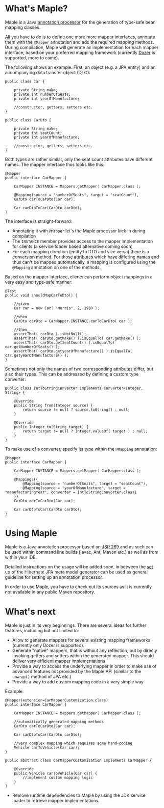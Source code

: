 # What's Maple?

Maple is a Java [annotation processor](http://docs.oracle.com/javase/6/docs/technotes/guides/apt/index.html) for the generation of type-safe bean mapping classes.

All you have to do is to define one more more mapper interfaces, annotate them with the `@Mapper` annotation and add the required mapping methods. During compilation, Maple will generate an implementation for each mapper interface, based on your preferred mapping framework (currently [Dozer](http://dozer.sourceforge.net/) is supported, more to come).

The following shows an example. First, an object (e.g. a JPA entity) and an accompanying data transfer object (DTO):

	public class Car {

		private String make;
		private int numberOfSeats;
		private int yearOfManufacture;
		
		//constructor, getters, setters etc.
	}
	
	public class CarDto {

		private String make;
		private int seatCount;
		private int yearOfManufacture;

		//constructor, getters, setters etc.
	}
	
Both types are rather similar, only the seat count attributes have different names. The mapper interface thus looks like this:

	@Mapper
	public interface CarMapper {

		CarMapper INSTANCE = Mappers.getMapper( CarMapper.class );

		@Mapping(source = "numberOfSeats", target = "seatCount"),
		CarDto carToCarDto(Car car);

		Car carDtoToCar(CarDto carDto);
	}
	
The interface is straight-forward: 

* Annotating it with `@Mapper` let's the Maple processor kick in during compilation
* The `INSTANCE` member provides access to the mapper implementation for clients (a service loader based alternative coming soon)
* For each mapping direction (entity to DTO and vice versa) there is a conversion method. For those attributes which have differing names and thus can't be mapped automatically, a mapping is configured using the `@Mapping` annotation on one of the methods.

Based on the mapper interface, clients can perform object mappings in a very easy and type-safe manner:

	@Test
	public void shouldMapCarToDto() {

		//given
		Car car = new Car( "Morris", 2, 1980 );

		//when
		CarDto carDto = CarMapper.INSTANCE.carToCarDto( car );

		//then
		assertThat( carDto ).isNotNull();
		assertThat( carDto.getMake() ).isEqualTo( car.getMake() );
		assertThat( carDto.getSeatCount() ).isEqualTo( car.getNumberOfSeats() );
		assertThat( carDto.getyearOfManufacture() ).isEqualTo( car.getyearOfManufacture() );
	}
		
Sometimes not only the names of two corresponding attributes differ, but also their types. This can be addressed by defining a custom type converter:

	public class IntToStringConverter implements Converter<Integer, String> {

		@Override
		public String from(Integer source) {
			return source != null ? source.toString() : null;
		}

		@Override
		public Integer to(String target) {
			return target != null ? Integer.valueOf( target ) : null;
		}
	}
	
To make use of a converter, specify its type within the `@Mapping` annotation:

	@Mapper
	public interface CarMapper {

		CarMapper INSTANCE = Mappers.getMapper( CarMapper.class );

		@Mappings({
			@Mapping(source = "numberOfSeats", target = "seatCount"),
			@Mapping(source = "yearOfManufacture", target = "manufacturingYear", converter = IntToStringConverter.class)
		})
		CarDto carToCarDto(Car car);

		Car carDtoToCar(CarDto carDto);
	}
	
# Using Maple

Maple is a Java annotation processor based on [JSR 269](jcp.org/en/jsr/detail?id=269) and as such can be used within command line builds (javac, Ant, Maven etc.) as well as from within your IDE.

Detailed instructions on the usage will be added soon, in between the [set up](http://docs.jboss.org/hibernate/stable/jpamodelgen/reference/en-US/html/chapter-usage.html) of the Hibernate JPA meta model generator can be used as general guideline for setting up an annotation processor.

In order to use Maple, you have to check out its sources as it is currently not available in any public Maven repository.

# What's next

Maple is just in its very beginnings. There are several ideas for further features, including but not limited to:

* Allow to generate mappers for several existing mapping frameworks (currently only Dozer is supported).
* Generate "native" mappers, that is without any reflection, but by direcly invoking getters and setters within the generated mapper. This should deliver very efficient mapper implementations
* Provide a way to access the underlying mapper in order to make use of advanced features not provided by the Maple API (similar to the `unwrap()` method of JPA etc.)
* Provide a way to add custom mapping code in a very simple way

Example:

	@Mapper(extension=CarMapperCustomization.class)
	public interface CarMapper {

		CarMapper INSTANCE = Mappers.getMapper( CarMapper.class );
	
		//automatically generated mapping methods
		CarDto carToCarDto(Car car);

		Car carDtoToCar(CarDto carDto);

		//very complex mapping which requires some hand-coding
		Vehicle carToVehicle(Car car);
	}

	public abstract class CarMapperCustomization implements CarMapper {
	
		@Override
		public Vehicle carToVehicle(Car car) {
			//implement custom mapping logic
		}
	}

* Remove runtime dependencies to Maple by using the JDK service loader to retrieve mapper implementations.